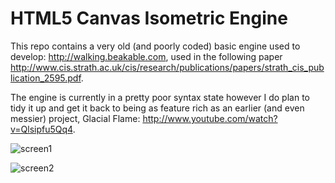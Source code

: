 HTML5 Canvas Isometric Engine
=========


This repo contains a very old (and poorly coded) basic engine used to develop: http://walking.beakable.com, used in the following paper http://www.cis.strath.ac.uk/cis/research/publications/papers/strath_cis_publication_2595.pdf.

The engine is currently in a pretty poor syntax state however I do plan to tidy it up and get it back to being as feature rich as an earlier (and even messier) project, Glacial Flame: http://www.youtube.com/watch?v=Qlsipfu5Qq4.


![screen1](https://f.cloud.github.com/assets/1159739/1267397/a8c33f7a-2cb9-11e3-8d82-2b5ec4c5f2aa.png)


![screen2](https://f.cloud.github.com/assets/1159739/1267395/94e0ea16-2cb9-11e3-9726-86f312bca9f9.png)
